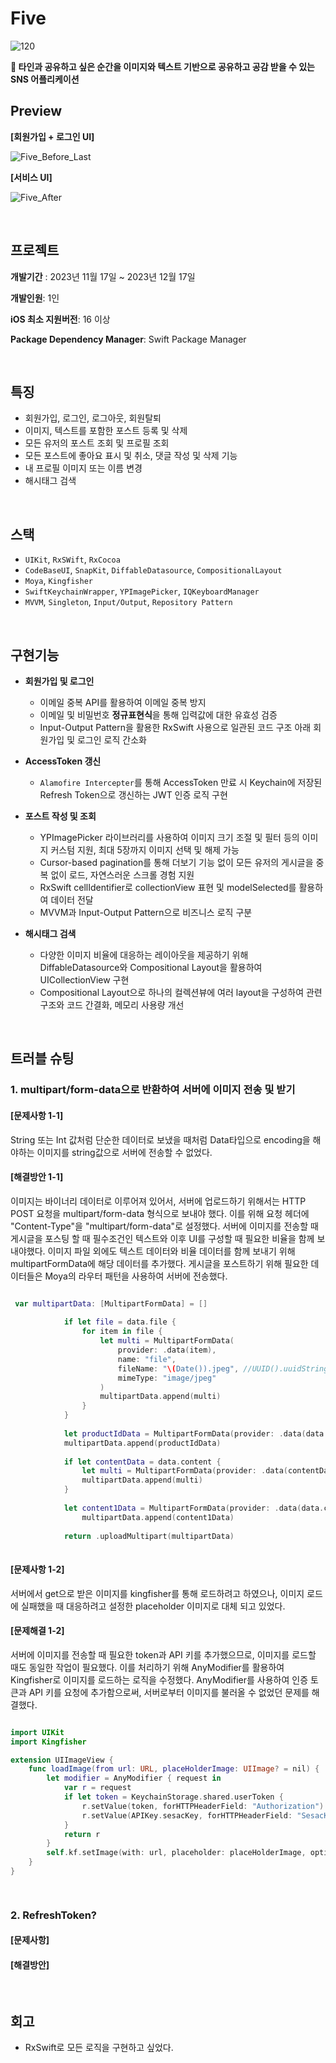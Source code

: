 # Five

![120](https://github.com/989ksy/Five/assets/122261047/208a9179-802a-463f-99d7-da79090197a7)

**📸 타인과 공유하고 싶은 순간을 이미지와 텍스트 기반으로 공유하고 공감 받을 수 있는 SNS 어플리케이션**


## Preview

**[회원가입 + 로그인 UI]**

![Five_Before_Last](https://github.com/989ksy/Five/assets/122261047/971a27e9-ceb8-4e62-92eb-7882da962694)


**[서비스 UI]**

![Five_After](https://github.com/989ksy/Five/assets/122261047/b27d956d-837d-42fc-b853-4b9fa653fbe2)

</br>

## 프로젝트

**개발기간** : 2023년 11월 17일 ~ 2023년 12월 17일

**개발인원**: 1인

**iOS 최소 지원버전**: 16 이상

**Package Dependency Manager**: Swift Package Manager


</br>

## 특징

- 회원가입, 로그인, 로그아웃, 회원탈퇴
- 이미지, 텍스트를 포함한 포스트 등록 및 삭제
- 모든 유저의 포스트 조회 및 프로필 조회
- 모든 포스트에 좋아요 표시 및 취소, 댓글 작성 및 삭제 기능
- 내 프로필 이미지 또는 이름 변경
- 해시태그 검색

</br>

## 스택

- `UIKit`, `RxSWift`, `RxCocoa`
- `CodeBaseUI`, `SnapKit`, `DiffableDatasource`, `CompositionalLayout`
- `Moya`, `Kingfisher`
- `SwiftKeychainWrapper`, `YPImagePicker`, `IQKeyboardManager`
- `MVVM`, `Singleton`, `Input/Output`, `Repository Pattern`

</br>

## 구현기능

- **회원가입 및 로그인**
  
  - 이메일 중복 API를 활용하여 이메일 중복 방지
  - 이메일 및 비밀번호 **정규표현식**을 통해 입력값에 대한 유효성 검증
  - Input-Output Pattern을 활용한 RxSwift 사용으로 일관된 코드 구조 아래 회원가입 및 로그인 로직 간소화

- **AccessToken 갱신**
  
  - `Alamofire Intercepter`를 통해 AccessToken 만료 시 Keychain에 저장된 Refresh Token으로 갱신하는 JWT 인증 로직 구현

- **포스트 작성 및 조회**
  
  - YPImagePicker 라이브러리를 사용하여 이미지 크기 조절 및 필터 등의 이미지 커스텀 지원, 최대 5장까지 이미지 선택 및 해제 가능
  - Cursor-based pagination를 통해 더보기 기능 없이 모든 유저의 게시글을 중복 없이 로드, 자연스러운 스크롤 경험 지원
  - RxSwift cellIdentifier로 collectionView 표현 및 modelSelected를 활용하여 데이터 전달
  - MVVM과 Input-Output Pattern으로 비즈니스 로직 구분
 
- **해시태그 검색**
  
  - 다양한 이미지 비율에 대응하는 레이아웃을 제공하기 위해 DiffableDatasource와 Compositional Layout을 활용하여 UICollectionView 구현
  -  Compositional Layout으로 하나의 컬렉션뷰에 여러 layout을 구성하여 관련 구조와 코드 간결화, 메모리 사용량 개선
 
  
</br>

 ## 트러블 슈팅

### 1. multipart/form-data으로 반환하여 서버에 이미지 전송 및 받기

#### [문제사항 1-1]

String 또는 Int 값처럼 단순한 데이터로 보냈을 때처럼 Data타입으로 encoding을 해야하는 이미지를 string값으로 서버에 전송할 수 없었다.

#### [해결방안 1-1]

이미지는 바이너리 데이터로 이루어져 있어서, 서버에 업로드하기 위해서는 HTTP POST 요청을 multipart/form-data 형식으로 보내야 했다. 이를 위해 요청 헤더에 "Content-Type"을 "multipart/form-data"로 설정했다. 서버에 이미지를 전송할 때 게시글을 포스팅 할 때 필수조건인 텍스트와 이후 UI를 구성할 때 필요한 비율을 함께 보내야했다. 이미지 파일 외에도 텍스트 데이터와 비율 데이터를 함께 보내기 위해 multipartFormData에 해당 데이터를 추가했다. 게시글을 포스트하기 위해 필요한 데이터들은 Moya의 라우터 패턴을 사용하여 서버에 전송했다.

``` swift

 var multipartData: [MultipartFormData] = []
            
            if let file = data.file {
                for item in file {
                    let multi = MultipartFormData(
                        provider: .data(item),
                        name: "file",
                        fileName: "\(Date()).jpeg", //UUID().uuidString
                        mimeType: "image/jpeg"
                    )
                    multipartData.append(multi)
                }
            }
            
            let productIdData = MultipartFormData(provider: .data(data.product_id.data(using: .utf8)!), name: "product_id")
            multipartData.append(productIdData)
            
            if let contentData = data.content {
                let multi = MultipartFormData(provider: .data(contentData.data(using: .utf8)!), name: "content")
                multipartData.append(multi)
            }
            
            let content1Data = MultipartFormData(provider: .data(data.content1.data(using: .utf8)!), name: "content1")
                multipartData.append(content1Data)
            
            return .uploadMultipart(multipartData)
            
```

#### [문제사항 1-2]

서버에서 get으로 받은 이미지를 kingfisher를 통해 로드하려고 하였으나, 이미지 로드에 실패했을 때 대응하려고 설정한 placeholder 이미지로 대체 되고 있었다.

#### [문제해결 1-2]

서버에 이미지를 전송할 때 필요한 token과 API 키를 추가했으므로, 이미지를 로드할 때도 동일한 작업이 필요했다. 이를 처리하기 위해 AnyModifier를 활용하여 Kingfisher로 이미지를 로드하는 로직을 수정했다. AnyModifier를 사용하여 인증 토큰과 API 키를 요청에 추가함으로써, 서버로부터 이미지를 불러올 수 없었던 문제를 해결했다.

``` swift

import UIKit
import Kingfisher

extension UIImageView {
    func loadImage(from url: URL, placeHolderImage: UIImage? = nil) {
        let modifier = AnyModifier { request in
            var r = request
            if let token = KeychainStorage.shared.userToken {
                r.setValue(token, forHTTPHeaderField: "Authorization")
                r.setValue(APIKey.sesacKey, forHTTPHeaderField: "SesacKey")
            }
            return r
        }
        self.kf.setImage(with: url, placeholder: placeHolderImage, options: [.requestModifier(modifier), .forceRefresh])
    }
}

            
```


### 2. RefreshToken?

#### [문제사항]


#### [해결방안]


 </br>

 ## 회고

 - RxSwift로 모든 로직을 구현하고 싶었다.
